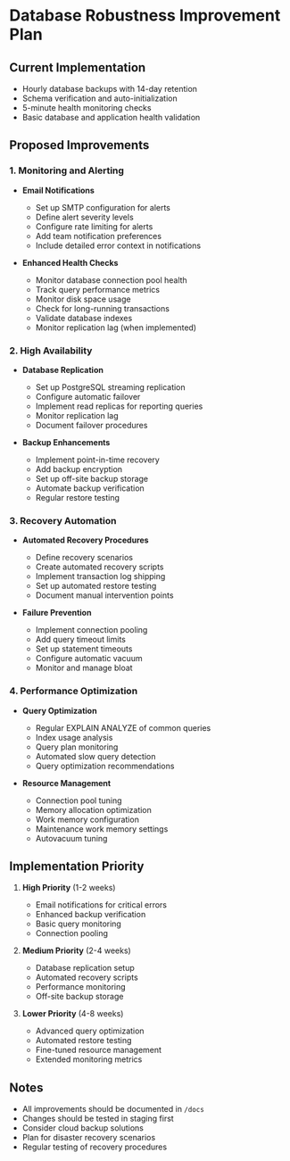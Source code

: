 # Database Robustness Improvement Plan

## Current Implementation
- Hourly database backups with 14-day retention
- Schema verification and auto-initialization
- 5-minute health monitoring checks
- Basic database and application health validation

## Proposed Improvements

### 1. Monitoring and Alerting
- **Email Notifications**
  - Set up SMTP configuration for alerts
  - Define alert severity levels
  - Configure rate limiting for alerts
  - Add team notification preferences
  - Include detailed error context in notifications

- **Enhanced Health Checks**
  - Monitor database connection pool health
  - Track query performance metrics
  - Monitor disk space usage
  - Check for long-running transactions
  - Validate database indexes
  - Monitor replication lag (when implemented)

### 2. High Availability
- **Database Replication**
  - Set up PostgreSQL streaming replication
  - Configure automatic failover
  - Implement read replicas for reporting queries
  - Monitor replication lag
  - Document failover procedures

- **Backup Enhancements**
  - Implement point-in-time recovery
  - Add backup encryption
  - Set up off-site backup storage
  - Automate backup verification
  - Regular restore testing

### 3. Recovery Automation
- **Automated Recovery Procedures**
  - Define recovery scenarios
  - Create automated recovery scripts
  - Implement transaction log shipping
  - Set up automated restore testing
  - Document manual intervention points

- **Failure Prevention**
  - Implement connection pooling
  - Add query timeout limits
  - Set up statement timeouts
  - Configure automatic vacuum
  - Monitor and manage bloat

### 4. Performance Optimization
- **Query Optimization**
  - Regular EXPLAIN ANALYZE of common queries
  - Index usage analysis
  - Query plan monitoring
  - Automated slow query detection
  - Query optimization recommendations

- **Resource Management**
  - Connection pool tuning
  - Memory allocation optimization
  - Work memory configuration
  - Maintenance work memory settings
  - Autovacuum tuning

## Implementation Priority

1. **High Priority** (1-2 weeks)
   - Email notifications for critical errors
   - Enhanced backup verification
   - Basic query monitoring
   - Connection pooling

2. **Medium Priority** (2-4 weeks)
   - Database replication setup
   - Automated recovery scripts
   - Performance monitoring
   - Off-site backup storage

3. **Lower Priority** (4-8 weeks)
   - Advanced query optimization
   - Automated restore testing
   - Fine-tuned resource management
   - Extended monitoring metrics

## Notes
- All improvements should be documented in `/docs`
- Changes should be tested in staging first
- Consider cloud backup solutions
- Plan for disaster recovery scenarios
- Regular testing of recovery procedures 